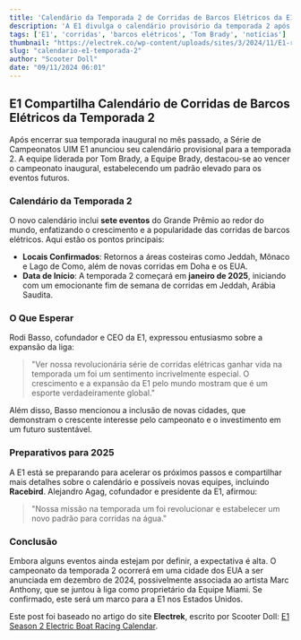 ```yaml
---
title: 'Calendário da Temporada 2 de Corridas de Barcos Elétricos da E1'
description: 'A E1 divulga o calendário provisório da temporada 2 após o sucesso da equipe de Tom Brady na temporada inaugural.'
tags: ['E1', 'corridas', 'barcos elétricos', 'Tom Brady', 'notícias']
thumbnail: "https://electrek.co/wp-content/uploads/sites/3/2024/11/E1-racing-calendar-Team-Brady.jpg?quality=82&strip=all&w=1400"
slug: "calendario-e1-temporada-2"
author: "Scooter Doll"
date: "09/11/2024 06:01"
---
```


## E1 Compartilha Calendário de Corridas de Barcos Elétricos da Temporada 2

Após encerrar sua temporada inaugural no mês passado, a Série de Campeonatos UIM E1 anunciou seu calendário provisional para a temporada 2. A equipe liderada por Tom Brady, a Equipe Brady, destacou-se ao vencer o campeonato inaugural, estabelecendo um padrão elevado para os eventos futuros.

### Calendário da Temporada 2
O novo calendário inclui **sete eventos** do Grande Prêmio ao redor do mundo, enfatizando o crescimento e a popularidade das corridas de barcos elétricos. Aqui estão os pontos principais:

- **Locais Confirmados**: Retornos a áreas costeiras como Jeddah, Mônaco e Lago de Como, além de novas corridas em Doha e os EUA.
- **Data de Início**: A temporada 2 começará em **janeiro de 2025**, iniciando com um emocionante fim de semana de corridas em Jeddah, Arábia Saudita.

### O Que Esperar
Rodi Basso, cofundador e CEO da E1, expressou entusiasmo sobre a expansão da liga:
> "Ver nossa revolucionária série de corridas elétricas ganhar vida na temporada um foi um sentimento incrivelmente especial. O crescimento e a expansão da E1 pelo mundo mostram que é um esporte verdadeiramente global."

Além disso, Basso mencionou a inclusão de novas cidades, que demonstram o crescente interesse pelo campeonato e o investimento em um futuro sustentável. 

### Preparativos para 2025
A E1 está se preparando para acelerar os próximos passos e compartilhar mais detalhes sobre o calendário e possíveis novas equipes, incluindo **Racebird**. Alejandro Agag, cofundador e presidente da E1, afirmou:
> "Nossa missão na temporada um foi revolucionar e estabelecer um novo padrão para corridas na água."

### Conclusão
Embora alguns eventos ainda estejam por definir, a expectativa é alta. O campeonato da temporada 2 ocorrerá em uma cidade dos EUA a ser anunciada em dezembro de 2024, possivelmente associada ao artista Marc Anthony, que se juntou à liga como proprietário da Equipe Miami. Se confirmado, este será um marco para a E1 nos Estados Unidos.

Este post foi baseado no artigo do site **Electrek**, escrito por Scooter Doll: [E1 Season 2 Electric Boat Racing Calendar](https://electrek.co/2024/11/08/e1-season-2-electric-boat-racing-calendar-team-brady-championship/).